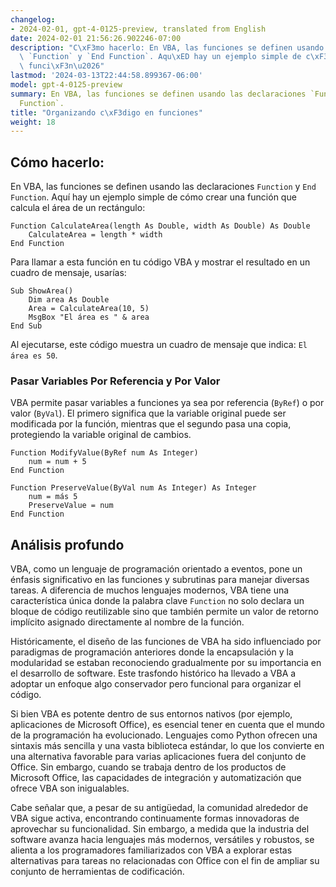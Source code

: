 ```yaml
---
changelog:
- 2024-02-01, gpt-4-0125-preview, translated from English
date: 2024-02-01 21:56:26.902246-07:00
description: "C\xF3mo hacerlo: En VBA, las funciones se definen usando las declaraciones\
  \ `Function` y `End Function`. Aqu\xED hay un ejemplo simple de c\xF3mo crear una\
  \ funci\xF3n\u2026"
lastmod: '2024-03-13T22:44:58.899367-06:00'
model: gpt-4-0125-preview
summary: En VBA, las funciones se definen usando las declaraciones `Function` y `End
  Function`.
title: "Organizando c\xF3digo en funciones"
weight: 18
---
```


## Cómo hacerlo:
En VBA, las funciones se definen usando las declaraciones `Function` y `End Function`. Aquí hay un ejemplo simple de cómo crear una función que calcula el área de un rectángulo:

```basic
Function CalculateArea(length As Double, width As Double) As Double
    CalculateArea = length * width
End Function
```

Para llamar a esta función en tu código VBA y mostrar el resultado en un cuadro de mensaje, usarías:

```basic
Sub ShowArea()
    Dim area As Double
    Area = CalculateArea(10, 5)
    MsgBox "El área es " & area
End Sub
```

Al ejecutarse, este código muestra un cuadro de mensaje que indica: `El área es 50`.

### Pasar Variables Por Referencia y Por Valor
VBA permite pasar variables a funciones ya sea por referencia (`ByRef`) o por valor (`ByVal`). El primero significa que la variable original puede ser modificada por la función, mientras que el segundo pasa una copia, protegiendo la variable original de cambios.

```basic
Function ModifyValue(ByRef num As Integer)
    num = num + 5
End Function

Function PreserveValue(ByVal num As Integer) As Integer
    num = más 5
    PreserveValue = num
End Function
```

## Análisis profundo
VBA, como un lenguaje de programación orientado a eventos, pone un énfasis significativo en las funciones y subrutinas para manejar diversas tareas. A diferencia de muchos lenguajes modernos, VBA tiene una característica única donde la palabra clave `Function` no solo declara un bloque de código reutilizable sino que también permite un valor de retorno implícito asignado directamente al nombre de la función.

Históricamente, el diseño de las funciones de VBA ha sido influenciado por paradigmas de programación anteriores donde la encapsulación y la modularidad se estaban reconociendo gradualmente por su importancia en el desarrollo de software. Este trasfondo histórico ha llevado a VBA a adoptar un enfoque algo conservador pero funcional para organizar el código.

Si bien VBA es potente dentro de sus entornos nativos (por ejemplo, aplicaciones de Microsoft Office), es esencial tener en cuenta que el mundo de la programación ha evolucionado. Lenguajes como Python ofrecen una sintaxis más sencilla y una vasta biblioteca estándar, lo que los convierte en una alternativa favorable para varias aplicaciones fuera del conjunto de Office. Sin embargo, cuando se trabaja dentro de los productos de Microsoft Office, las capacidades de integración y automatización que ofrece VBA son inigualables.

Cabe señalar que, a pesar de su antigüedad, la comunidad alrededor de VBA sigue activa, encontrando continuamente formas innovadoras de aprovechar su funcionalidad. Sin embargo, a medida que la industria del software avanza hacia lenguajes más modernos, versátiles y robustos, se alienta a los programadores familiarizados con VBA a explorar estas alternativas para tareas no relacionadas con Office con el fin de ampliar su conjunto de herramientas de codificación.
